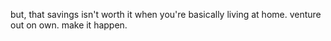 but, that savings isn't worth it when you're basically living at home.
venture out on own.
make it happen.

